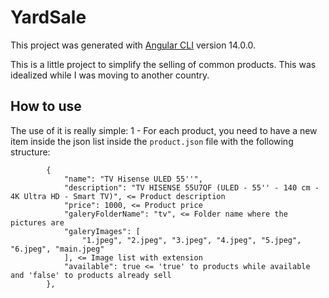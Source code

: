 # YardSale

This project was generated with [Angular CLI](https://github.com/angular/angular-cli) version 14.0.0.

This is a little project to simplify the selling of common products. This was idealized while I was moving to another country.

## How to use

The use of it is really simple:
1 - For each product, you need to have a new item inside the json list inside the `product.json` file with the following structure:
```
        {
			"name": "TV Hisense ULED 55''",
			"description": "TV HISENSE 55U7QF (ULED - 55'' - 140 cm - 4K Ultra HD - Smart TV)", <= Product description
			"price": 1000, <= Product price 
			"galeryFolderName": "tv", <= Folder name where the pictures are
			"galeryImages": [
				"1.jpeg", "2.jpeg", "3.jpeg", "4.jpeg", "5.jpeg", "6.jpeg", "main.jpeg"
			], <= Image list with extension
			"available": true <= 'true' to products while available and 'false' to products already sell
		},
```